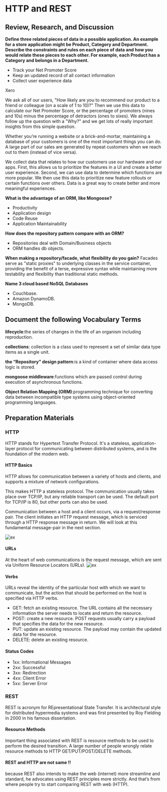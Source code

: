 # HTTP and REST

## Review, Research, and Discussion

**Define three related pieces of data in a possible application. An example for a store application might be Product, Category and Department. Describe the constraints and rules on each piece of data and how you would relate these pieces to each other. For example, each Product has a Category and belongs in a Department.**

* Track your Net Promoter Score
* Keep an updated record of all contact information
* Collect user experience data

Xero

We ask all of our users, "How likely are you to recommend our product to a friend or colleague (on a scale of 1 to 10)?" Then we use this data to calculate our Net Promoter Score, or the percentage of promoters (nines and 10s) minus the percentage of detractors (ones to sixes). We always follow up the question with a "Why?" and we get lots of really important insights from this simple question.

Whether you’re running a website or a brick-and-mortar, maintaining a database of your customers is one of the most important things you can do. A large part of our sales are generated by repeat customers when we reach out to them (instead of vice versa). 

We collect data that relates to how our customers use our hardware and our apps. First, this allows us to prioritize the features in a UI and create a better user experience. Second, we can use data to determine which functions are more popular. We then use this data to prioritize new feature rollouts or certain functions over others. Data is a great way to create better and more meaningful experiences.


**What is the advantage of an ORM, like Mongoose?**
* Productivity
* Application design
* Code Reuse
* Application Maintainability


**How does the repository pattern compare with an ORM?**
* Repositories deal with Domain/Business objects 
* ORM handles db objects.

**When making a repository/facade, what flexibility do you gain?**
Facades serve as "static proxies" to underlying classes in the service container, providing the benefit of a terse, expressive syntax while maintaining more testability and flexibility than traditional static methods.

**Name 3 cloud based NoSQL Databases**
* Couchbase.
* Amazon DynamoDB.
* MongoDB.


## Document the following Vocabulary Terms
**lifecycle**:the series of changes in the life of an organism including reproduction.


**collections**: collection is a class used to represent a set of similar data type items as a single unit.

**the “Repository” design pattern**:is a kind of container where data access logic is stored.

**mongoose middleware**:functions which are passed control during execution of asynchronous functions.

**Object Relation Mapping (ORM)**:programming technique for converting data between incompatible type systems using object-oriented programming languages.

## Preparation Materials

### HTTP
HTTP stands for Hypertext Transfer Protocol. It's a stateless, application-layer protocol for communicating between distributed systems, and is the foundation of the modern web.

#### HTTP Basics
HTTP allows for communication between a variety of hosts and clients, and supports a mixture of network configurations.

This makes HTTP a stateless protocol. The communication usually takes place over TCP/IP, but any reliable transport can be used. The default port for TCP/IP is 80, but other ports can also be used.

Communication between a host and a client occurs, via a request/response pair. The client initiates an HTTP request message, which is serviced through a HTTP response message in return. We will look at this fundamental message-pair in the next section.

![ex](https://cdn.tutsplus.com/net/authors/jeremymcpeak/http1-request-response.png)

#### URLs
At the heart of web communications is the request message, which are sent via Uniform Resource Locators (URLs). 
![ex](https://cdn.tutsplus.com/net/authors/jeremymcpeak/http1-url-structure.png)

#### Verbs  
URLs reveal the identity of the particular host with which we want to communicate, but the action that should be performed on the host is specified via HTTP verbs. 
* GET: fetch an existing resource. The URL contains all the necessary information the server needs to locate and return the resource.
* POST: create a new resource. POST requests usually carry a payload that specifies the data for the new resource.
* PUT: update an existing resource. The payload may contain the updated data for the resource.
* DELETE: delete an existing resource.

#### Status Codes
* 1xx: Informational Messages
* 2xx: Successful
* 3xx: Redirection
* 4xx: Client Error
* 5xx: Server Error

### REST
REST is acronym for REpresentational State Transfer. It is architectural style for distributed hypermedia systems and was first presented by Roy Fielding in 2000 in his famous dissertation.

#### Resource Methods
Important thing associated with REST is resource methods to be used to perform the desired transition. A large number of people wrongly relate resource methods to HTTP GET/PUT/POST/DELETE methods.

#### REST and HTTP are not same !!
because REST also intends to make the web (internet) more streamline and standard, he advocates using REST principles more strictly. And that’s from where people try to start comparing REST with web (HTTP).